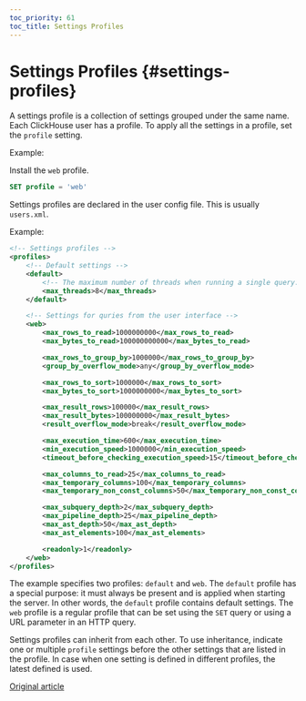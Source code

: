 ```yaml
---
toc_priority: 61
toc_title: Settings Profiles
---
```


# Settings Profiles {#settings-profiles}

A settings profile is a collection of settings grouped under the same name. Each ClickHouse user has a profile.
To apply all the settings in a profile, set the `profile` setting.

Example:

Install the `web` profile.

``` sql
SET profile = 'web'
```

Settings profiles are declared in the user config file. This is usually `users.xml`.

Example:

``` xml
<!-- Settings profiles -->
<profiles>
    <!-- Default settings -->
    <default>
        <!-- The maximum number of threads when running a single query. -->
        <max_threads>8</max_threads>
    </default>

    <!-- Settings for quries from the user interface -->
    <web>
        <max_rows_to_read>1000000000</max_rows_to_read>
        <max_bytes_to_read>100000000000</max_bytes_to_read>

        <max_rows_to_group_by>1000000</max_rows_to_group_by>
        <group_by_overflow_mode>any</group_by_overflow_mode>

        <max_rows_to_sort>1000000</max_rows_to_sort>
        <max_bytes_to_sort>1000000000</max_bytes_to_sort>

        <max_result_rows>100000</max_result_rows>
        <max_result_bytes>100000000</max_result_bytes>
        <result_overflow_mode>break</result_overflow_mode>

        <max_execution_time>600</max_execution_time>
        <min_execution_speed>1000000</min_execution_speed>
        <timeout_before_checking_execution_speed>15</timeout_before_checking_execution_speed>

        <max_columns_to_read>25</max_columns_to_read>
        <max_temporary_columns>100</max_temporary_columns>
        <max_temporary_non_const_columns>50</max_temporary_non_const_columns>

        <max_subquery_depth>2</max_subquery_depth>
        <max_pipeline_depth>25</max_pipeline_depth>
        <max_ast_depth>50</max_ast_depth>
        <max_ast_elements>100</max_ast_elements>

        <readonly>1</readonly>
    </web>
</profiles>
```

The example specifies two profiles: `default` and `web`. The `default` profile has a special purpose: it must always be present and is applied when starting the server. In other words, the `default` profile contains default settings. The `web` profile is a regular profile that can be set using the `SET` query or using a URL parameter in an HTTP query.

Settings profiles can inherit from each other. To use inheritance, indicate one or multiple `profile` settings before the other settings that are listed in the profile. In case when one setting is defined in different profiles, the latest defined is used.

[Original article](https://clickhouse.tech/docs/en/operations/settings/settings_profiles/) <!--hide-->
